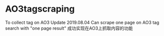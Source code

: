 # AO3tagscraping
To collect tag on AO3
Update 2019.08.04
Can scrape one page on AO3 tag search with "one page result"
成功实现在AO3上抓取内容的功能
